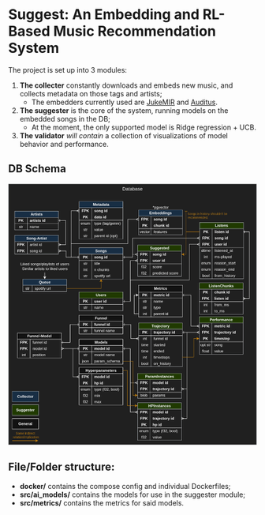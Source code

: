 # Suggest: An Embedding and RL-Based Music Recommendation System
The project is set up into 3 modules:
1. **The collecter** constantly downloads and embeds new music, and collects metadata on those tags and artists;
    - The embedders currently used are [JukeMIR](https://github.com/p-lambda/jukemir) and [Auditus](https://github.com/CarloLepelaars/auditus).
2. **The suggester** is the core of the system, running models on the embedded songs in the DB;
    - At the moment, the only supported model is Ridge regression + UCB.
3. **The validator** *will contain* a collection of visualizations of model behavior and performance.

<!-- <img src="images/poster.png" alt="Poster" width="800"/> -->

## DB Schema
<img src="images/DB_schema.png" alt="DB Schema" width="800"/>

## File/Folder structure:
- **docker/** contains the compose config and individual Dockerfiles;
- **src/ai_models/** contains the models for use in the suggester module;
- **src/metrics/** contains the metrics for said models.


